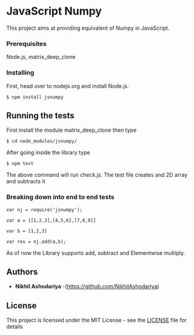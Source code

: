 # JavaScript Numpy

This project aims at providing equivalent of Numpy in JavaScript.


### Prerequisites
Node.js, matrix_deep_clone


### Installing

First, head over to nodejs.org and install Node.js.

```
$ npm install jsnumpy
```

## Running the tests

First install the module matrix_deep_clone then type
```
$ cd node_modules/jsnumpy/
```
After going inside the library type
```
$ npm test
```
The above command will run check.js.
The test file creates and 2D array and subtracts it

### Breaking down into end to end tests

```
var nj = require('jsnumpy');
```
```
var a = [[1,2,3],[4,5,6],[7,8,9]]
```
```
var b = [1,2,3]
```
```
var res = nj.add(a,b);
```
As of now the Library supports add, subtract and Elementwise multiply.

## Authors

* **Nikhil Ashodariya** -(https://github.com/NikhilAshodariya)


## License

This project is licensed under the MIT License - see the [LICENSE](LICENSE) file for details
